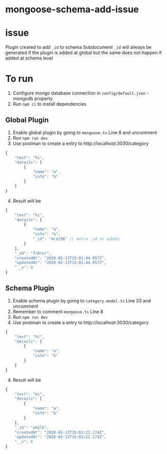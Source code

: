 # mongoose-schema-add-issue

# issue

Plugin created to add `_id` to schema
Subdocument `_id` will always be generated if the plugin is added at global but the same does not happen if added at schema level

# To run

1. Configure mongo database connection in `config/default.json` - mongodb property
2. Run `npm ci` to install dependencies

## Global Plugin

1. Enable global plugin by going to `mongoose.ts` Line 8 and uncomment
2. Run `npm run dev`
3. Use postman to create a entry to http://localhost:3030/category

```js
{
	"text": "hi",
	"details": [
		{
			"name": "a",
			"info": "b"
		}
	]
}
```

4. Result will be

```js
{
    "text": "hi",
    "details": [
        {
            "name": "a",
            "info": "b",
            "_id": "mcxz96" // extra _id in subdoc
        }
    ],
    "_id": "fr8ror",
    "createdAt": "2020-02-13T15:01:44.957Z",
    "updatedAt": "2020-02-13T15:01:44.957Z",
    "__v": 0
}
```

## Schema Plugin

1. Enable schema plugin by going to `category.model.ts` Line 33 and uncomment
2. Remember to comment `mongoose.ts` Line 8
3. Run `npm run dev`
4. Use postman to create a entry to http://localhost:3030/category

```js
{
	"text": "hi",
	"details": [
		{
			"name": "a",
			"info": "b"
		}
	]
}
```

4. Result will be

```js
{
    "text": "hi",
    "details": [
        {
            "name": "a",
            "info": "b"
        }
    ],
    "_id": "uh2lk",
    "createdAt": "2020-02-13T15:03:22.174Z",
    "updatedAt": "2020-02-13T15:03:22.174Z",
    "__v": 0
}
```
